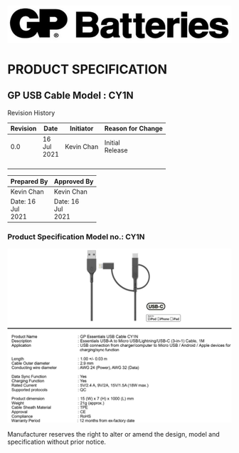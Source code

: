 ![](images/_page_0_Picture_0.jpeg)

# **PRODUCT SPECIFICATION**

## **GP USB Cable Model : CY1N**

Revision History

| Revision | Date              | Initiator  | Reason for Change  |
|----------|-------------------|------------|--------------------|
| 0.0      | 16<br>Jul<br>2021 | Kevin Chan | Initial<br>Release |
|          |                   |            |                    |
|          |                   |            |                    |
|          |                   |            |                    |
|          |                   |            |                    |

| Prepared By             | Approved By             |
|-------------------------|-------------------------|
| Kevin Chan              | Kevin Chan              |
| Date: 16<br>Jul<br>2021 | Date: 16<br>Jul<br>2021 |

### **Product Specification Model no.: CY1N**

![](images/_page_1_Picture_3.jpeg)

Manufacturer reserves the right to alter or amend the design, model and specification without prior notice.